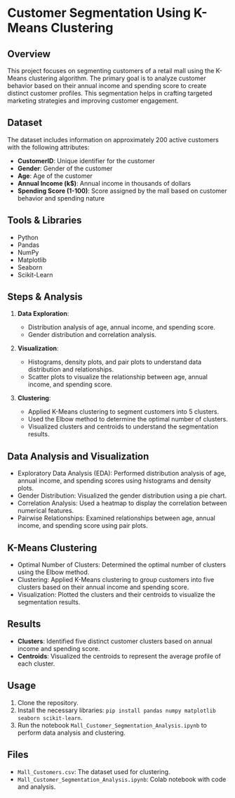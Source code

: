 # Customer Segmentation Using K-Means Clustering

## Overview

This project focuses on segmenting customers of a retail mall using the K-Means clustering algorithm. The primary goal is to analyze customer behavior based on their annual income and spending score to create distinct customer profiles. This segmentation helps in crafting targeted marketing strategies and improving customer engagement.

## Dataset

The dataset includes information on approximately 200 active customers with the following attributes:
- **CustomerID**: Unique identifier for the customer
- **Gender**: Gender of the customer
- **Age**: Age of the customer
- **Annual Income (k$)**: Annual income in thousands of dollars
- **Spending Score (1-100)**: Score assigned by the mall based on customer behavior and spending nature

## Tools & Libraries

- Python
- Pandas
- NumPy
- Matplotlib
- Seaborn
- Scikit-Learn

## Steps & Analysis

1. **Data Exploration**:
   - Distribution analysis of age, annual income, and spending score.
   - Gender distribution and correlation analysis.

2. **Visualization**:
   - Histograms, density plots, and pair plots to understand data distribution and relationships.
   - Scatter plots to visualize the relationship between age, annual income, and spending score.

3. **Clustering**:
   - Applied K-Means clustering to segment customers into 5 clusters.
   - Used the Elbow method to determine the optimal number of clusters.
   - Visualized clusters and centroids to understand the segmentation results.

## Data Analysis and Visualization
   - Exploratory Data Analysis (EDA): Performed distribution analysis of age, annual income, and spending scores using histograms and density plots.
   -  Gender Distribution: Visualized the gender distribution using a pie chart.
   - Correlation Analysis: Used a heatmap to display the correlation between numerical features.
   - Pairwise Relationships: Examined relationships between age, annual income, and spending score using pair plots.


## K-Means Clustering
   - Optimal Number of Clusters: Determined the optimal number of clusters using the Elbow method.
   - Clustering: Applied K-Means clustering to group customers into five clusters based on their annual income and spending score.
   - Visualization: Plotted the clusters and their centroids to visualize the segmentation results.


## Results

- **Clusters**: Identified five distinct customer clusters based on annual income and spending score.
- **Centroids**: Visualized the centroids to represent the average profile of each cluster.

## Usage

1. Clone the repository.
2. Install the necessary libraries: `pip install pandas numpy matplotlib seaborn scikit-learn`.
3. Run the notebook `Mall_Customer_Segmentation_Analysis.ipynb` to perform data analysis and clustering.

## Files

- `Mall_Customers.csv`: The dataset used for clustering.
- `Mall_Customer_Segmentation_Analysis.ipynb`: Colab notebook with code and analysis.


